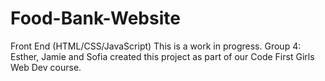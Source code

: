 # Food-Bank-Website
Front End (HTML/CSS/JavaScript)
This is a work in progress.
Group 4: Esther, Jamie and Sofia created this project as part of our Code First Girls Web Dev course. 
